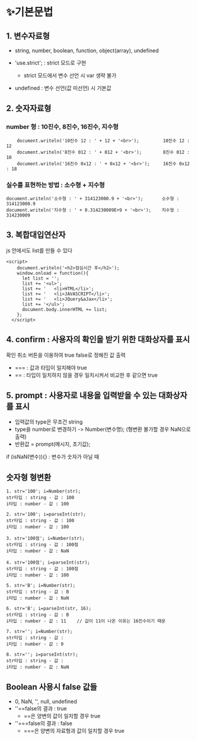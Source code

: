 # ✨기본문법
## 1. 변수자료형
- string, number, boolean, function, object(array), undefined 
- 'use.strict'; : strict 모드로 구현
    - strict 모드에서 변수 선언 시 var 생략 불가

- undefined : 변수 선언(값 미선언) 시 기본값

## 2. 숫자자료형
###  number 형 : 10진수, 8진수, 16진수, 지수형
```
    document.writeln('10진수 12 : ' + 12 + '<br>');         10진수 12 : 12
    document.writeln('8진수 012 : ' + 012 + '<br>');        8진수 012 : 10
    document.writeln('16진수 0x12 : ' + 0x12 + '<br>');     16진수 0x12 : 18
```

### 실수를 표현하는 방법 : 소수형 + 지수형
```
document.writeln('소수형 : ' + 314123000.9 + '<br>');       소수형 : 314123000.9
document.writeln('지수형 : ' + 0.314230009E+9 + '<br>');    지수형 : 314230009
```

## 3. 복합대입연산자
js 안에서도 list를 만들 수 있다
```
<script>
    document.writeln('<h2>점심시간 후</h2>');
    window.onload = function(){
      let list = '';
      list += '<ul>';
      list += '   <li>HTML</li>';
      list += '   <li>JAVASCRIPT</li>';
      list += '   <li>JQuery&aJax</li>';
      list += '</ul>';
      document.body.innerHTML += list;
    };
  </script>
```
## 4. confirm : 사용자의 확인을 받기 위한 대화상자를 표시
확인 취소 버튼을 이용하여 true false로 정해진 값 출력
- === : 값과 타입이 일치해야 true
- == : 타입이 일치하지 않을 경우 일치시켜서 비교한 후 같으면 true

## 5. prompt : 사용자로 내용을 입력받을 수 있는 대화상자를 표시
- 입력값의 type은 무조건 string
- type을 number로 변경하기  -> Number(변수명);  (형변환 불가할 경우 NaN으로 출력)
- 반환값 = prompt(메시지, 초기값);

if (isNaN(변수)){}   : 변수가 숫자가 아닐 때 

## 숫자형 형변환
```
1. str='100'; i=Number(str);
str타입 : string - 값 : 100
i타입 : number - 값 : 100

2. str='100'; i=parseInt(str);
str타입 : string - 값 : 100
i타입 : number - 값 : 100

3. str='100점'; i=Number(str);
str타입 : string - 값 : 100점
i타입 : number - 값 : NaN

4. str='100점'; i=parseInt(str);
str타입 : string - 값 : 100점
i타입 : number - 값 : 100

5. str='B'; i=Number(str);
str타입 : string - 값 : B
i타입 : number - 값 : NaN

6. str='B'; i=parseInt(str, 16);
str타입 : string - 값 : B
i타입 : number - 값 : 11    // 값이 11이 나온 이유는 16진수이기 때문

7. str=''; i=Number(str);
str타입 : string - 값 :
i타입 : number - 값 : 0

8. str=''; i=parseInt(str);
str타입 : string - 값 :
i타입 : number - 값 : NaN
```

## Boolean 사용시 false 값들
- 0, NaN, '', null, undefined
- ''==false의 결과 : true 
    - ==은 양변의 값이 일치할 경우 true
- ''===false의 결과 : false
    - ===은 양변의 자료형과 값이 일치할 경우 true